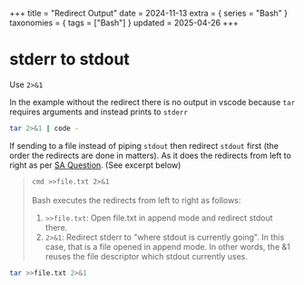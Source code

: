 +++
title = "Redirect Output"
date = 2024-11-13
extra = { series = "Bash" }
taxonomies = { tags = ["Bash"] }
updated = 2025-04-26
+++

# stderr to stdout

Use `2>&1`

In the example without the redirect there is no output in vscode because `tar` requires arguments and instead prints to `stderr`

```sh
tar 2>&1 | code -
```

If sending to a file instead of piping `stdout` then redirect `stdout` first (the order the redirects are done in matters).
As it does the redirects from left to right as per [SA Question](https://stackoverflow.com/questions/876239/how-to-redirect-and-append-both-standard-output-and-standard-error-to-a-file-wit). (See excerpt below)

> `cmd >>file.txt 2>&1`\
> \
> Bash executes the redirects from left to right as follows:
>
> 1. `>>file.txt`: Open file.txt in append mode and redirect stdout there.
> 2. `2>&1`: Redirect stderr to "where stdout is currently going". In this case, that is a file opened in append mode. In other words, the &1 reuses the file descriptor which stdout currently uses.

```sh
tar >>file.txt 2>&1
```
